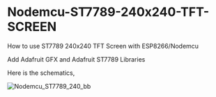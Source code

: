 # Nodemcu-ST7789-240x240-TFT-SCREEN
How to use ST7789 240x240 TFT Screen with ESP8266/Nodemcu

Add Adafruit GFX and Adafruit ST7789 Libraries

Here is the schematics,


![Nodemcu_ST7789_240_bb](https://github.com/user-attachments/assets/a13a2800-0f72-47eb-b1a3-f1025bba0d8d)
